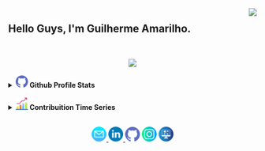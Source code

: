 <img align="right" src="https://visitor-badge.laobi.icu/badge?page_id=guilhermeAmarilho.visitor-badgee&style=flat-square">
  

## Hello Guys, I'm Guilherme Amarilho.
<br>
<p align="center">
    <img src = "https://readme-typing-svg.herokuapp.com?font=Permanent+Marker&color=6138F7&background=FFFFFF00&center=true&vCenter=true&width=300&height=30&lines=Full-Stack+Developer;%2B+6+years+learning;Aways+learing+new+thinks"> 
</p>

<details>	
    <summary><a href="#"><img src="img/github.png" width="25px" /></a><b> Github Profile Stats</b></summary>
    <img height="180em" src="https://github-readme-stats.vercel.app/api?username=guilhermeamarilho&show_icons=true&count_private=true&theme=react&hide_border=true&bg_color=1F222E&title_color=79ff97&icon_color=79ff97"/>
    <img height="180em" src="https://github-readme-stats.vercel.app/api/top-langs/?username=guilhermeamarilho&langs_count=8&layout=compact&theme=react&hide_border=true&bg_color=1F222E&title_color=79ff97&icon_color=79ff97"/>
</details>

<br>

<details>	
    <summary><a href="#"><img src="img/graphic.png" width="25px"/></a><b> Contribuition Time Series</b></summary>
    <img src="https://activity-graph.herokuapp.com/graph?username=guilhermeamarilho&theme=react&bg_color=060630&hide_border=true" width="100%"/>
</details>

<br>

<!-- ### oiaaa -->

<p  align="center">
	<a href="mailto:guiamarilho1@gmail.com" target="_blank"><img src="img/mail.png"  width="30px">
	</a>
	<a href="https://www.linkedin.com/in/amarilho/" target="_blank"><img src="img/linkedin.png" width="30px">
	</a>
	<a href="https://github.com/guilhermeamarilho" target="_blank"><img src="img/github.png" width="30px"></a>
	<a href="https://www.instagram.com/gui_amarilho/" target="_blank"><img src="img/instagram.png" width="30px"></a>
	<a href="https://guilhermeamarilho.github.io/" target="_blank"><img src="img/site.png" width="30px"></a>
</p>